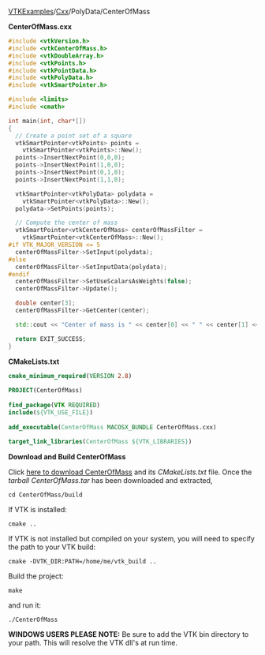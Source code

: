 [VTKExamples](/home/)/[Cxx](/Cxx)/PolyData/CenterOfMass

**CenterOfMass.cxx**
```c++
#include <vtkVersion.h>
#include <vtkCenterOfMass.h>
#include <vtkDoubleArray.h>
#include <vtkPoints.h>
#include <vtkPointData.h>
#include <vtkPolyData.h>
#include <vtkSmartPointer.h>

#include <limits>
#include <cmath>

int main(int, char*[])
{
  // Create a point set of a square
  vtkSmartPointer<vtkPoints> points =
    vtkSmartPointer<vtkPoints>::New();
  points->InsertNextPoint(0,0,0);
  points->InsertNextPoint(1,0,0);
  points->InsertNextPoint(0,1,0);
  points->InsertNextPoint(1,1,0);

  vtkSmartPointer<vtkPolyData> polydata =
    vtkSmartPointer<vtkPolyData>::New();
  polydata->SetPoints(points);

  // Compute the center of mass
  vtkSmartPointer<vtkCenterOfMass> centerOfMassFilter =
    vtkSmartPointer<vtkCenterOfMass>::New();
#if VTK_MAJOR_VERSION <= 5
  centerOfMassFilter->SetInput(polydata);
#else
  centerOfMassFilter->SetInputData(polydata);
#endif
  centerOfMassFilter->SetUseScalarsAsWeights(false);
  centerOfMassFilter->Update();

  double center[3];
  centerOfMassFilter->GetCenter(center);

  std::cout << "Center of mass is " << center[0] << " " << center[1] << " " << center[2] << std::endl;

  return EXIT_SUCCESS;
}
```
**CMakeLists.txt**
```cmake
cmake_minimum_required(VERSION 2.8)
 
PROJECT(CenterOfMass)
 
find_package(VTK REQUIRED)
include(${VTK_USE_FILE})
 
add_executable(CenterOfMass MACOSX_BUNDLE CenterOfMass.cxx)
 
target_link_libraries(CenterOfMass ${VTK_LIBRARIES})
```

**Download and Build CenterOfMass**

Click [here to download CenterOfMass](https://github.com/lorensen/VTKWikiExamplesTarballs/raw/master/CenterOfMass.tar) and its *CMakeLists.txt* file.
Once the *tarball CenterOfMass.tar* has been downloaded and extracted,
```
cd CenterOfMass/build 
```
If VTK is installed:
```
cmake ..
```
If VTK is not installed but compiled on your system, you will need to specify the path to your VTK build:
```
cmake -DVTK_DIR:PATH=/home/me/vtk_build ..
```
Build the project:
```
make
```
and run it:
```
./CenterOfMass
```
**WINDOWS USERS PLEASE NOTE:** Be sure to add the VTK bin directory to your path. This will resolve the VTK dll's at run time.

